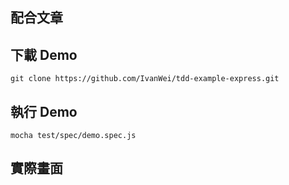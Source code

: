 ## 配合文章



## 下載 Demo

`git clone https://github.com/IvanWei/tdd-example-express.git`

## 執行 Demo

`mocha test/spec/demo.spec.js`

## 實際畫面

